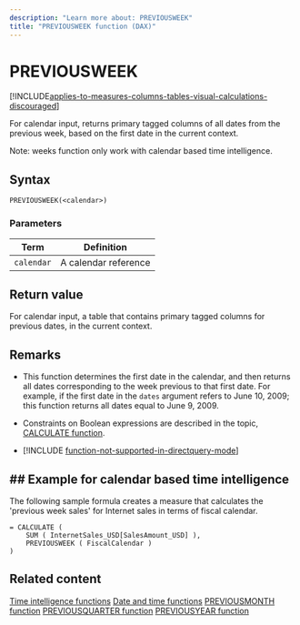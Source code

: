 ```yaml
---
description: "Learn more about: PREVIOUSWEEK"
title: "PREVIOUSWEEK function (DAX)"
---
```

# PREVIOUSWEEK

[!INCLUDE[applies-to-measures-columns-tables-visual-calculations-discouraged](includes/applies-to-measures-columns-tables-visual-calculations-discouraged.md)]

For calendar input, returns primary tagged columns of all dates from the previous week, based on the first date in the current context.

Note: weeks function only work with calendar based time intelligence.

## Syntax

```dax
PREVIOUSWEEK(<calendar>)
```

### Parameters

|Term|Definition|
|--------|--------------|
|`calendar`|A calendar reference|

## Return value

For calendar input, a table that contains primary tagged columns for previous dates, in the current context.

## Remarks

- This function determines the first date in the calendar, and then returns all dates corresponding to the week previous to that first date. For example, if the first date in the `dates` argument refers to June 10, 2009; this function returns all dates equal to June 9, 2009.

- Constraints on Boolean expressions are described in the topic, [CALCULATE function](calculate-function-dax.md).

- [!INCLUDE [function-not-supported-in-directquery-mode](includes/function-not-supported-in-directquery-mode.md)]


## ## Example for calendar based time intelligence

The following sample formula creates a measure that calculates the 'previous week sales' for Internet sales in terms of fiscal calendar.

```dax
= CALCULATE (
    SUM ( InternetSales_USD[SalesAmount_USD] ),
    PREVIOUSWEEK ( FiscalCalendar )
)
```

## Related content

[Time intelligence functions](time-intelligence-functions-dax.md)
[Date and time functions](date-and-time-functions-dax.md)
[PREVIOUSMONTH function](previousmonth-function-dax.md)
[PREVIOUSQUARTER function](previousquarter-function-dax.md)
[PREVIOUSYEAR function](previousyear-function-dax.md)

